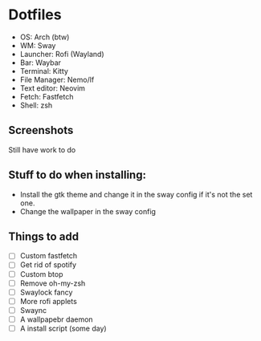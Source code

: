 # Dotfiles
- OS: Arch (btw)
- WM: Sway 
- Launcher: Rofi (Wayland)
- Bar: Waybar
- Terminal: Kitty
- File Manager: Nemo/lf
- Text editor: Neovim
- Fetch: Fastfetch
- Shell: zsh 

## Screenshots 
Still have work to do

## Stuff to do when installing:
- Install the gtk theme and change it in the sway config if it's not the set one.
- Change the wallpaper in the sway config

## Things to add
- [ ] Custom fastfetch
- [ ] Get rid of spotify
- [ ] Custom btop
- [ ] Remove oh-my-zsh
- [ ] Swaylock fancy
- [ ] More rofi applets
- [ ] Swaync
- [ ] A wallpapebr daemon
- [ ] A install script (some day)
